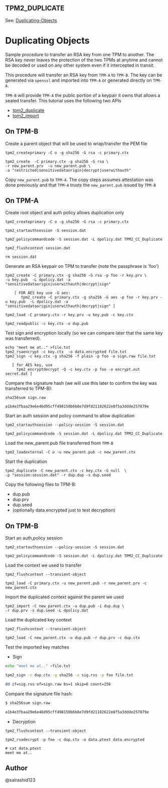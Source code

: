 ## TPM2_DUPLICATE


See: [Duplicating-Objects](https://github.com/tpm2-software/tpm2-tools/wiki/Duplicating-Objects)


# Duplicating Objects

Sample procedure to transfer an RSA key from one TPM to another. The RSA key
never leaves the protection of the two TPMs at anytime and cannot be decoded or
used on any other system even if it intercepted in transit.


This procedure will transfer an RSA key from `TPM-A` to `TPM-B`.  The key can be
generated via `openssl` and imported into `TPM-A` or generated directly on
`TPM-A`.

`TPM-B` will provide `TPM-A` the public portion of a keypair it owns that allows
a sealed transfer.  This tutorial uses the following two APIs

* [tpm2_duplicate](https://github.com/tpm2-software/tpm2-tools/blob/master/man/tpm2_duplicate.1.md)
* [tpm2_import](https://github.com/tpm2-software/tpm2-tools/blob/master/man/tpm2_import.1.md)


## On TPM-B

Create a parent object that will be used to wrap/transfer the PEM file
```
tpm2_createprimary -C o -g sha256 -G rsa -c primary.ctx

tpm2_create  -C primary.ctx -g sha256 -G rsa \
-r new_parent.prv  -u new_parent.pub \
-a "restricted|sensitivedataorigin|decrypt|userwithauth"
```

Copy `new_parent.pub` to `TPM-A`.  The copy steps assumes attestation was done
previously and that `TPM-A` trusts the `new_parent.pub` issued by `TPM-B`

## On TPM-A

Create root object and auth policy allows duplication only

```
tpm2_createprimary -C o -g sha256 -G rsa -c primary.ctx

tpm2_startauthsession -S session.dat

tpm2_policycommandcode -S session.dat -L dpolicy.dat TPM2_CC_Duplicate

tpm2_flushcontext session.dat

rm session.dat
```

Generate an RSA keypair on TPM to transfer  (note the passphrase is 'foo')

```
tpm2_create -C primary.ctx -g sha256 -G rsa -p foo -r key.prv \
-u key.pub  -L dpolicy.dat -a "sensitivedataorigin|userwithauth|decrypt|sign"
  
    [ FOR AES key use -G aes:
       tpm2_create -C primary.ctx -g sha256 -G aes -p foo -r key.prv -u key.pub  -L dpolicy.dat -a "sensitivedataorigin|userwithauth|decrypt|sign" ]

tpm2_load -C primary.ctx -r key.prv -u key.pub -c key.ctx

tpm2_readpublic -c key.ctx -o dup.pub
````

Test sign and encryption locally (so we can compare later that the same key was transferred).

```
echo "meet me at.." >file.txt
tpm2_rsaencrypt -c key.ctx  -o data.encrypted file.txt
tpm2_sign -c key.ctx -g sha256 -f plain -p foo -o sign.raw file.txt

   [ for AES key, use
     tpm2_encryptdecrypt -Q -c key.ctx -p foo -o encrypt.out secret.dat ]
```

Compare the signature hash (we will use this later to confirm the key was transferred to TPM-B):

```
sha256sum sign.raw

a1b4e3fbaa29e6e46d95cff498150b6b8e7d9fd21182622e8f5a3ddde257879e
```

Start an auth session and policy command to allow duplication
```
tpm2_startauthsession --policy-session -S session.dat

tpm2_policycommandcode -S session.dat -L dpolicy.dat TPM2_CC_Duplicate
```

Load the new_parent.pub file transferred from `TPM-B`
```
tpm2_loadexternal -C o -u new_parent.pub -c new_parent.ctx
```

Start the duplication
```
tpm2_duplicate -C new_parent.ctx -c key.ctx -G null  \
-p "session:session.dat" -r dup.dup -s dup.seed
```

Copy the following files to TPM-B:
* dup.pub
* dup.prv
* dup.seed
* (optionally data.encrypted just to test decryption)

## On TPM-B

Start an auth,policy session
```
tpm2_startauthsession --policy-session -S session.dat

tpm2_policycommandcode -S session.dat -L dpolicy.dat TPM2_CC_Duplicate
```

Load the context we used to transfer
```
tpm2_flushcontext --transient-object

tpm2_load -C primary.ctx -u new_parent.pub -r new_parent.prv -c new_parent.ctx
```

Import the duplicated context against the parent we used
```
tpm2_import -C new_parent.ctx -u dup.pub -i dup.dup \
-r dup.prv -s dup.seed -L dpolicy.dat
```

Load the duplicated key context 
```
tpm2_flushcontext --transient-object

tpm2_load -C new_parent.ctx -u dup.pub -r dup.prv -c dup.ctx
```

Test the imported key matches

* Sign

```bash
echo "meet me at.." >file.txt

tpm2_sign -c dup.ctx -g sha256 -o sig.rss -p foo file.txt

dd if=sig.rss of=sign.raw bs=1 skip=6 count=256
```

Compare the signature file hash:

```bash
$ sha256sum sign.raw

a1b4e3fbaa29e6e46d95cff498150b6b8e7d9fd21182622e8f5a3ddde257879e
```

* Decryption

```
tpm2_flushcontext --transient-object

tpm2_rsadecrypt -p foo -c dup.ctx -o data.ptext data.encrypted

# cat data.ptext 
meet me at..
```

## Author
@salrashid123
